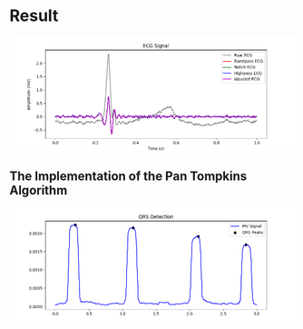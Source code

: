 # Result
![Alt text](Figure_1.png)
## The Implementation of the Pan Tompkins Algorithm
![Alt text](Figure_2.png)

